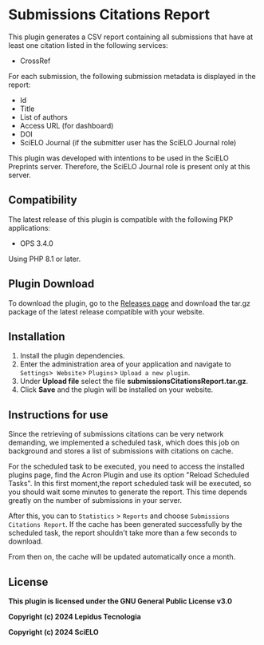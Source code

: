 # Submissions Citations Report
This plugin generates a CSV report containing all submissions that have at least one citation listed in the following services:

- CrossRef

For each submission, the following submission metadata is displayed in the report:

- Id
- Title
- List of authors
- Access URL (for dashboard)
- DOI
- SciELO Journal (if the submitter user has the SciELO Journal role)

This plugin was developed with intentions to be used in the SciELO Preprints server. Therefore, the SciELO Journal role is present only at this server.

## Compatibility

The latest release of this plugin is compatible with the following PKP applications:

* OPS 3.4.0

Using PHP 8.1 or later.

## Plugin Download

To download the plugin, go to the [Releases page](https://github.com/lepidus/submissionsCitationsReport/releases) and download the tar.gz package of the latest release compatible with your website.

## Installation

1. Install the plugin dependencies.
2. Enter the administration area of ​​your application and navigate to `Settings`>` Website`> `Plugins`> `Upload a new plugin`.
3. Under __Upload file__ select the file __submissionsCitationsReport.tar.gz__.
4. Click __Save__ and the plugin will be installed on your website.

## Instructions for use
Since the retrieving of submissions citations can be very network demanding, we implemented a scheduled task, which does this job on background and stores a list of submissions with citations on cache.

For the scheduled task to be executed, you need to access the installed plugins page, find the Acron Plugin and use its option "Reload Scheduled Tasks". In this first moment,the report scheduled task will be executed, so you should wait some minutes to generate the report. This time depends greatly on the number of submissions in your server.

After this, you can to `Statistics` > `Reports` and choose `Submissions Citations Report`. If the cache has been generated successfully by the scheduled task, the report shouldn't take more than a few seconds to download.

From then on, the cache will be updated automatically once a month.

## License

__This plugin is licensed under the GNU General Public License v3.0__

__Copyright (c) 2024 Lepidus Tecnologia__

__Copyright (c) 2024 SciELO__